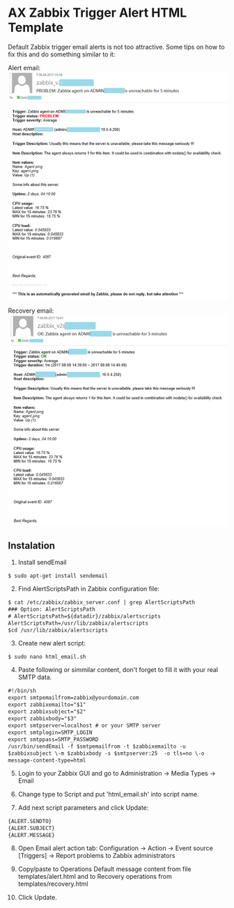 # AX Zabbix Trigger Alert HTML Template
Default Zabbix trigger email alerts is not too attractive. Some tips on how to fix this and do something similar to it:

Alert email:
<br>
<kbd><img src="screenshots/alert.png?raw=true" /></kbd>

Recovery email:
<br>
<kbd><img src="screenshots/recovery.png?raw=true" /></kbd>

## Instalation

1. Install sendEmail
```
$ sudo apt-get install sendemail
```

2. Find AlertScriptsPath in Zabbix configuration file:
```
$ cat /etc/zabbix/zabbix_server.conf | grep AlertScriptsPath
### Option: AlertScriptsPath
# AlertScriptsPath=${datadir}/zabbix/alertscripts
AlertScriptsPath=/usr/lib/zabbix/alertscripts
$cd /usr/lib/zabbix/alertscripts
```

3. Create new alert script:
```
$ sudo nano html_email.sh
```

4. Paste following or simmilar content, don't forget to fill it with your real SMTP data.
```
#!/bin/sh
export smtpemailfrom=zabbix@yourdomain.com
export zabbixemailto="$1"
export zabbixsubject="$2"
export zabbixbody="$3"
export smtpserver=localhost # or your SMTP server
export smtplogin=SMTP_LOGIN
export smtppass=SMTP_PASSWORD
/usr/bin/sendEmail -f $smtpemailfrom -t $zabbixemailto -u $zabbixsubject \-m $zabbixbody -s $smtpserver:25  -o tls=no \-o message-content-type=html 
```

5. Login to your Zabbix GUI and go to Administration -> Media Types -> Email

6. Change type to Script and put 'html_email.sh' into script name.

7. Add next script parameters and click Update:
```
{ALERT.SENDTO}
{ALERT.SUBJECT}
{ALERT.MESSAGE}
```

8. Open Email alert action tab: Configuration -> Action -> Event source [Triggers] -> Report problems to Zabbix administrators

9. Copy/paste to Operations Default message content from file templates/alert.html and to Recovery operations from templates/recovery.html

10. Click Update.
